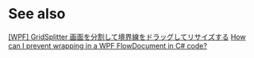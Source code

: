 ﻿# See also

[[WPF] GridSplitter 画面を分割して境界線をドラッグしてリサイズする](https://note.dokeep.jp/post/wpf-gridsplitter/)
[How can I prevent wrapping in a WPF FlowDocument in C# code?](https://stackoverflow.com/questions/16194569/how-can-i-prevent-wrapping-in-a-wpf-flowdocument-in-c-sharp-code)


